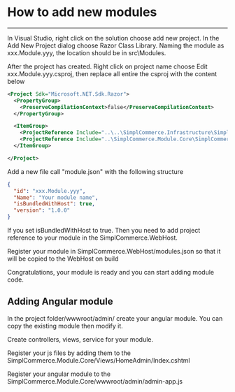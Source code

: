 # How to add new modules

---

In Visual Studio, right click on the solution choose add new project. In the Add New Project dialog choose Razor Class Library. Naming the module as xxx.Module.yyy, the location should be in src\Modules.

After the project has created. Right click on project name choose Edit xxx.Module.yyy.csproj, then replace all entire the csproj with the content below

```xml
<Project Sdk="Microsoft.NET.Sdk.Razor">
  <PropertyGroup>
    <PreserveCompilationContext>false</PreserveCompilationContext>
  </PropertyGroup>

  <ItemGroup>
    <ProjectReference Include="..\..\SimplCommerce.Infrastructure\SimplCommerce.Infrastructure.csproj" />
    <ProjectReference Include="..\SimplCommerce.Module.Core\SimplCommerce.Module.Core.csproj" />
  </ItemGroup>

</Project>
```

Add a new file call "module.json" with the following structure

```json
{
  "id": "xxx.Module.yyy",
  "Name": "Your module name",
  "isBundledWithHost": true,
  "version": "1.0.0"
}
```

If you set isBundledWithHost to true. Then you need to add project reference to your module in the SimplCommerce.WebHost.

Register your module in SimplCommerce.WebHost/modules.json so that it will be copied to the WebHost on build

Congratulations, your module is ready and you can start adding module code.

## Adding Angular module

In the project folder/wwwroot/admin/ create your angular module. You can copy the existing module then modify it.

Create controllers, views, service for your module.

Register your js files by adding them to the SimplCommerce.Module.Core/Views/HomeAdmin/Index.cshtml

Register your angular module to the SimplCommerce.Module.Core/wwwroot/admin/admin-app.js
